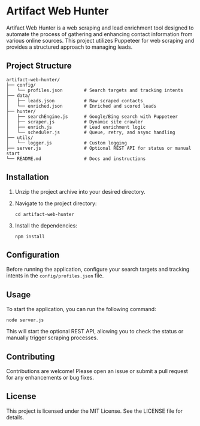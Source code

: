 # Artifact Web Hunter

Artifact Web Hunter is a web scraping and lead enrichment tool designed to automate the process of gathering and enhancing contact information from various online sources. This project utilizes Puppeteer for web scraping and provides a structured approach to managing leads.

## Project Structure

```
artifact-web-hunter/
├── config/
│   └── profiles.json        # Search targets and tracking intents
├── data/
│   ├── leads.json           # Raw scraped contacts
│   └── enriched.json        # Enriched and scored leads
├── hunter/
│   ├── searchEngine.js      # Google/Bing search with Puppeteer
│   ├── scraper.js           # Dynamic site crawler
│   ├── enrich.js            # Lead enrichment logic
│   └── scheduler.js         # Queue, retry, and async handling
├── utils/
│   └── logger.js            # Custom logging
├── server.js                # Optional REST API for status or manual start
└── README.md                # Docs and instructions
```

## Installation

1. Unzip the project archive into your desired directory.

2. Navigate to the project directory:
   ```
   cd artifact-web-hunter
   ```

3. Install the dependencies:
   ```
   npm install
   ```

## Configuration

Before running the application, configure your search targets and tracking intents in the `config/profiles.json` file.

## Usage

To start the application, you can run the following command:
```
node server.js
```

This will start the optional REST API, allowing you to check the status or manually trigger scraping processes.

## Contributing

Contributions are welcome! Please open an issue or submit a pull request for any enhancements or bug fixes.

## License

This project is licensed under the MIT License. See the LICENSE file for details.